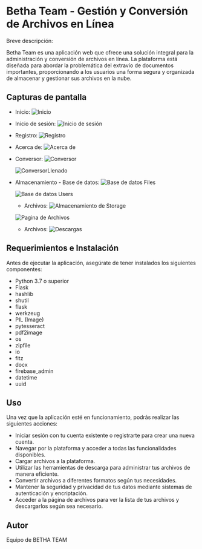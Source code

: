 # Betha Team - Gestión y Conversión de Archivos en Línea

Breve descripción:

Betha Team es una aplicación web que ofrece una solución integral para la administración y conversión de archivos en línea. La plataforma está diseñada para abordar la problemática del extravío de documentos importantes, proporcionando a los usuarios una forma segura y organizada de almacenar y gestionar sus archivos en la nube.

## Capturas de pantalla
- Inicio:
  ![Inicio](ImagenesReadme/inicio.jpg)

- Inicio de sesión:
  ![Inicio de sesión](ImagenesReadme/Login.jpg)

- Registro:
  ![Registro](ImagenesReadme/registro.jpg)

- Acerca de:
  ![Acerca de](ImagenesReadme/about.jpg)

- Conversor:
  ![Conversor](ImagenesReadme/Conversion.jpg)
  
  ![ConversorLlenado](ImagenesReadme/LlenadoConversion.jpg)

- Almacenamiento - Base de datos:
  ![Base de datos Files](ImagenesReadme/BaseFireFile.jpg)
  
  
  ![Base de datos Users](ImagenesReadme/BaseUsersFire.jpg)
  
  - Archivos:
  ![Almacenamiento de Storage](ImagenesReadme/AlmacenamientoFile.jpg)
  
  ![Pagina de Archivos](ImagenesReadme/Pagfile.jpg)

  - Archivos:
  ![Descargas](ImagenesReadme/archivosdescargar.jpg)
  
  
## Requerimientos e Instalación

Antes de ejecutar la aplicación, asegúrate de tener instalados los siguientes componentes:

  - Python 3.7 o superior
  - Flask
  - hashlib
  - shutil
  - flask
  - werkzeug
  - PIL (Image)
  - pytesseract
  - pdf2image
  - os
  - zipfile
  - io
  - fitz
  - docx
  - firebase_admin
  - datetime
  - uuid

## Uso

Una vez que la aplicación esté en funcionamiento, podrás realizar las siguientes acciones:

- Iniciar sesión con tu cuenta existente o registrarte para crear una nueva cuenta.
- Navegar por la plataforma y acceder a todas las funcionalidades disponibles.
- Cargar archivos a la plataforma.
- Utilizar las herramientas de descarga para administrar tus archivos de manera eficiente.
- Convertir archivos a diferentes formatos según tus necesidades.
- Mantener la seguridad y privacidad de tus datos mediante sistemas de autenticación y encriptación.
- Acceder a la página de archivos para ver la lista de tus archivos y descargarlos según sea necesario.

## Autor

Equipo de BETHA TEAM


